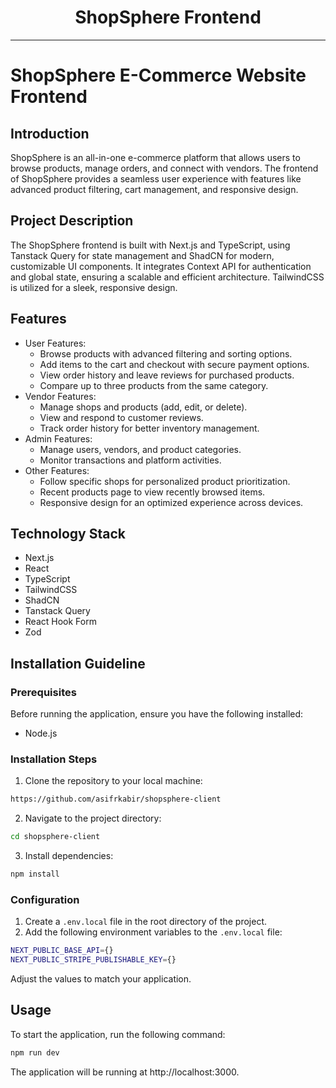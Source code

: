 <div align="center">
  <h1>ShopSphere Frontend</h1>
</div>

---

# ShopSphere E-Commerce Website Frontend

## Introduction

ShopSphere is an all-in-one e-commerce platform that allows users to browse products, manage orders, and connect with vendors. The frontend of ShopSphere provides a seamless user experience with features like advanced product filtering, cart management, and responsive design.

## Project Description

The ShopSphere frontend is built with Next.js and TypeScript, using Tanstack Query for state management and ShadCN for modern, customizable UI components. It integrates Context API for authentication and global state, ensuring a scalable and efficient architecture. TailwindCSS is utilized for a sleek, responsive design.

## Features

- User Features:
  - Browse products with advanced filtering and sorting options.
  - Add items to the cart and checkout with secure payment options.
  - View order history and leave reviews for purchased products.
  - Compare up to three products from the same category.
- Vendor Features:
  - Manage shops and products (add, edit, or delete).
  - View and respond to customer reviews.
  - Track order history for better inventory management.
- Admin Features:
  - Manage users, vendors, and product categories.
  - Monitor transactions and platform activities.
- Other Features:
  - Follow specific shops for personalized product prioritization.
  - Recent products page to view recently browsed items.
  - Responsive design for an optimized experience across devices.

## Technology Stack

- Next.js
- React
- TypeScript
- TailwindCSS
- ShadCN
- Tanstack Query
- React Hook Form
- Zod

## Installation Guideline

### Prerequisites

Before running the application, ensure you have the following installed:

- Node.js

### Installation Steps

1. Clone the repository to your local machine:

```bash
https://github.com/asifrkabir/shopsphere-client
```

2. Navigate to the project directory:

```bash
cd shopsphere-client
```

3. Install dependencies:

```bash
npm install
```

### Configuration

1. Create a `.env.local` file in the root directory of the project.
2. Add the following environment variables to the `.env.local` file:

```bash
NEXT_PUBLIC_BASE_API={}
NEXT_PUBLIC_STRIPE_PUBLISHABLE_KEY={}
```

Adjust the values to match your application.

## Usage

To start the application, run the following command:

```bash
npm run dev
```

The application will be running at http://localhost:3000.
